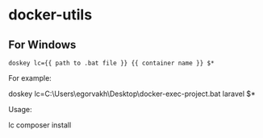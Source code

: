 # docker-utils


## For Windows

```
doskey lc={{ path to .bat file }} {{ container name }} $*
```

For example:


doskey lc=C:\Users\egorvakh\Desktop\docker-exec-project.bat laravel $*


Usage:


lc composer install
